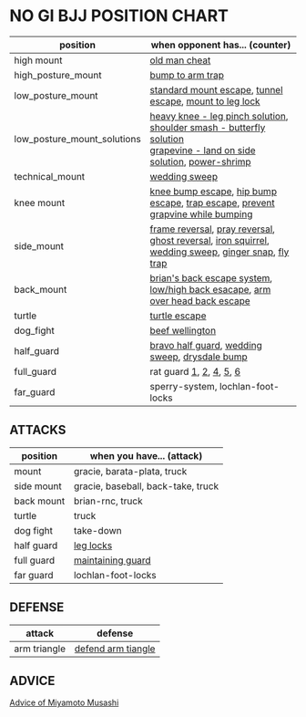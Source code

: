 # NO GI BJJ POSITION CHART

| position                    | when opponent has... (counter)                                                                                                                                                                                                                                |
| --------------------------- | ------------------------------------------------------------------------------------------------------------------------------------------------------------------------------------------------------------------------------------------------------------- |
| high mount                  | [old man cheat][mnt-leg-lift-phillip]                                                                                                                                                                                                                         |
| high_posture_mount          | [bump to arm trap][mnt-bump-to-arm-trap-knight]                                                                                                                                                                                                               |
| low_posture_mount           | [standard mount escape][mnt-standard-escape-lochlan], [tunnel escape][mnt-tunnel-firaz], [mount to leg lock][mnt-leglock-reilly]                                                                                                                              |
| low_posture_mount_solutions | [heavy knee - leg pinch solution][mnt-heavy-knee-solution-gracie], [shoulder smash - butterfly solution][mnt-shoulder-smash-solution-brian] <br/> [grapevine - land on side solution][mnt-grapevine-solution-tonin], [power-shrimp][mnt-power-shrimp-danaher] |
| technical_mount             | [wedding sweep][mnt-wedding-sweep-brian]                                                                                                                                                                                                                      |
| knee mount                  | [knee bump escape][mnt-knee-escape-renzo], [hip bump escape][mnt-knee-escape-brian], [trap escape][mnt-knee-escape-lochlan], [prevent grapvine while bumping][mnt-bump-leg-position]                                                                          |
| side_mount                  | [frame reversal][smnt-frame-firaz], [pray reversal][smnt-pray-firaz], [ghost reversal][smnt-ghost-brian], [iron squirrel][smnt-iron-squirrel-chewy], [wedding sweep][mnt-wedding-sweep-brian], [ginger snap][smnt-ginger-snap], [fly trap][smnt-fly-trap]     |
| back_mount                  | [brian's back escape system][back-escape-brian], [low/high back esacape][back-escape-fox], [arm over head back escape][back-escape-gracie]                                                                                                                    |
| turtle                      | [turtle escape][turtle-escape-lochlan]                                                                                                                                                                                                                        |
| dog_fight                   | [beef wellington][dog-beef-wellington-jason]                                                                                                                                                                                                                  |
| half_guard                  | [bravo half guard][electric-chair-bravo], [wedding sweep][mnt-wedding-sweep-brian], [drysdale bump][dog-drysdale-bump]                                                                                                                                        |
| full_guard                  | rat guard [1][grd-rat-guard-1-dryfus], [2][grd-rat2], [4][grd-rat4], [5][grd-rat5], [6][grd-rat6]                                                                                                                                                             |
| far_guard                   | sperry-system, lochlan-foot-locks                                                                                                                                                                                                                             |

<!-- high mount -->

[mnt-leg-lift-phillip]: https://tinyurl.com/y6ssyar4

<!-- high posture mount -->

[mnt-bump-to-arm-trap-knight]: https://tinyurl.com/y4njyjqc

<!-- low posture mount -->

[mnt-tunnel-firaz]: https://tinyurl.com/y2prmcb5
[mnt-standard-escape-lochlan]: https://tinyurl.com/y5gtuklf
[mnt-leglock-reilly]: https://tinyurl.com/yyk345fo

<!-- low posture mount solution -->

[mnt-heavy-knee-solution-gracie]: https://tinyurl.com/yxj7sfdm
[mnt-shoulder-smash-solution-brian]: https://tinyurl.com/y5t6krwh
[mnt-grapevine-solution-tonin]: https://tinyurl.com/yxogbul2
[mnt-power-shrimp-danaher]: https://tinyurl.com/y55hpocg
[mnt-bump-leg-position]: https://tinyurl.com/y49qekwv

<!-- technical mount -->

[mnt-wedding-sweep-brian]: https://tinyurl.com/y4wrz3pr

<!-- knee mount -->

[mnt-knee-escape-brian]: https://tinyurl.com/y6kdcbse
[mnt-knee-escape-lochlan]: https://tinyurl.com/y2toomy2
[mnt-knee-escape-renzo]: https://tinyurl.com/y2jtuq4q

<!-- side mount -->

[smnt-pray-firaz]: https://tinyurl.com/y3n7wdfb
[smnt-frame-firaz]: https://tinyurl.com/y52p742r
[smnt-ghost-brian]: https://tinyurl.com/yy2h2vjx
[smnt-iron-squirrel-chewy]: https://tinyurl.com/y4hq22ky
[smnt-ginger-snap]: https://tinyurl.com/y4gjf4ht
[smnt-fly-trap]: https://tinyurl.com/y3akhg42

<!-- back mount -->

[back-escape-brian]: https://tinyurl.com/y2sm6wnn
[back-escape-gracie]: https://tinyurl.com/yy7dvgy3
[back-escape-fox]: https://tinyurl.com/yyq7jode

<!-- turtle -->

[turtle-escape-lochlan]: https://tinyurl.com/y5ywx88z

<!-- dog fight -->

[dog-beef-wellington-jason]: https://tinyurl.com/y5hve65q

<!-- half guard -->

[dog-drysdale-bump]: https://tinyurl.com/y29tgapd
[electric-chair-bravo]: https://tinyurl.com/yync2ux4

<!-- full guard -->

[grd-rat-guard-1-dryfus]: https://tinyurl.com/yyn5p3d2
[grd-rat2]: https://tinyurl.com/y2bwunu8
[grd-rat4]: https://tinyurl.com/yyy2hdbr
[grd-rat5]: https://tinyurl.com/y6azh4hw
[grd-rat6]: https://tinyurl.com/y4w6vvu2

<!-- far guard -->

## ATTACKS

| position   | when you have... (attack)                  |
| ---------- | ------------------------------------------ |
| mount      | gracie, barata-plata, truck                |
| side mount | gracie, baseball, back-take, truck         |
| back mount | brian-rnc, truck                           |
| turtle     | truck                                      |
| dog fight  | take-down                                  |
| half guard | [leg locks][hgrd-leg-locks-chewy]          |
| full guard | [maintaining guard][grd-maintaining-chewy] |
| far guard  | lochlan-foot-locks                         |

<!-- half guard -->

[hgrd-leg-locks-chewy]: https://tinyurl.com/yy4nxxtf

<!-- full guard -->

[grd-maintaining-chewy]: https://tinyurl.com/y5nkr5m2

## DEFENSE

| attack       | defense                                   |
| ------------ | ----------------------------------------- |
| arm triangle | [defend arm tiangle][defend-arm-triangle] |

[defend-arm-triangle]: https://tinyurl.com/yynot6vm

## ADVICE

[Advice of Miyamoto Musashi](https://tinyurl.com/yxfee5z6)
